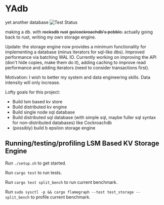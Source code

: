 # YAdb
yet another database ![Test Status](https://github.com/iJustErikk/yadb/actions/workflows/cargo-test.yml/badge.svg)

making a db. with ~~rocksdb~~ ~~rust~~ ~~go/cockroachdb's pebble.~~ actually going back to rust, writing my own storage engine.

Update: the storage engine now provides a minimum functionality for implementing a database (minus iterators for sql-like dbs). Improved performance via batching WAL IO. Currently working on improving the API (don't hide copies, make them do it), adding caching to improve read performance and adding iterators (need to consider transactions first).

Motivation: I wish to better my system and data engineering skills. Data intensity will only increase. 

Lofty goals for this project: 
- Build lsm based kv store
- Build distributed kv engine
- Build single node sql database
- Build distributed sql database (with simple sql, maybe fuller sql syntax for non-distributed databases) like Cockroachdb
- (possibly) build b epsilon storage engine

## Running/testing/profiling LSM Based KV Storage Engine

Run `./setup.sh` to get started.

Run `cargo test` to run tests.

Run `cargo test split_bench` to run current benchmark.

Run `sudo sysctl -p && cargo flamegraph --test test_storage -- split_bench` to profile current benchmark.